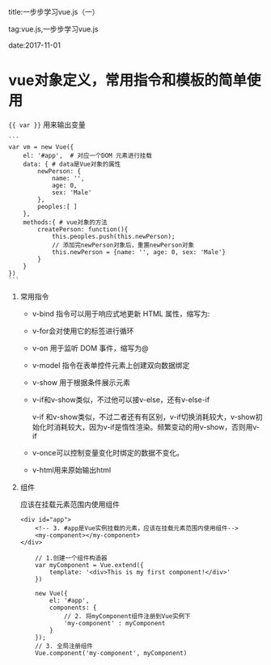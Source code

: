title:一步步学习vue.js（一）

tag:vue.js,一步步学习vue.js

date:2017-11-01



# vue对象定义，常用指令和模板的简单使用

`{{ var }}` 用来输出变量

    ```
    var vm = new Vue({
        el: '#app',  # 对应一个DOM 元素进行挂载
        data: { # data是Vue对象的属性
            newPerson: {
                name: '',
                age: 0,
                sex: 'Male'
            },
            peoples:[ ]
        },
        methods:{ # vue对象的方法
            createPerson: function(){
                this.peoples.push(this.newPerson);
                // 添加完newPerson对象后，重置newPerson对象
                this.newPerson = {name: '', age: 0, sex: 'Male'}
            }
        }
    })
    ```

1. 常用指令
    * v-bind 指令可以用于响应式地更新 HTML 属性，缩写为:
    * v-for会对使用它的标签进行循环
    * v-on 用于监听 DOM 事件，缩写为@
    * v-model 指令在表单控件元素上创建双向数据绑定
    * v-show 用于根据条件展示元素
    * v-if和v-show类似，不过他可以接v-else，还有v-else-if
                
        v-if 和v-show类似，不过二者还有有区别，v-if切换消耗较大，v-show初始化时消耗较大，因为v-if是惰性渲染。频繁变动的用v-show，否则用v-if
    * v-once可以控制变量变化时绑定的数据不变化。
    * v-html用来原始输出html

2. 组件
    
    应该在挂载元素范围内使用组件
    ```
    <div id="app">
        <!-- 3. #app是Vue实例挂载的元素，应该在挂载元素范围内使用组件-->
        <my-component></my-component>
    </div>

        // 1.创建一个组件构造器
        var myComponent = Vue.extend({
            template: '<div>This is my first component!</div>'
        })

        new Vue({
            el: '#app',
            components: {
                // 2. 将myComponent组件注册到Vue实例下
                'my-component' : myComponent
            }
        });
        // 3. 全局注册组件
        Vue.component('my-component', myComponent)
    ```
